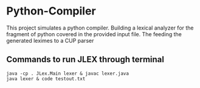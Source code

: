 # Python-Compiler
This project simulates a python compiler. Building a lexical analyzer for the fragment of python covered in the provided input file. The feeding the generated leximes to a CUP parser

## Commands to run JLEX through terminal
```
java -cp . JLex.Main lexer & javac lexer.java
java lexer & code testout.txt
```

